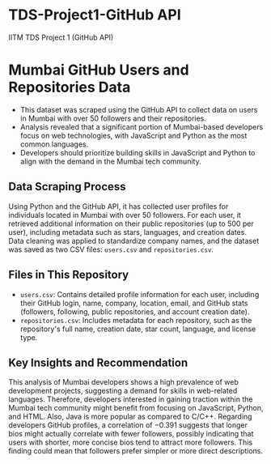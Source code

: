 # TDS-Project1-GitHub API
IITM TDS Project 1 (GitHub API)

# Mumbai GitHub Users and Repositories Data
- This dataset was scraped using the GitHub API to collect data on users in Mumbai with over 50 followers and their repositories.
- Analysis revealed that a significant portion of Mumbai-based developers focus on web technologies, with JavaScript and Python as the most common languages.
- Developers should prioritize building skills in JavaScript and Python to align with the demand in the Mumbai tech community.

## Data Scraping Process
Using Python and the GitHub API, it has collected user profiles for individuals located in Mumbai with over 50 followers. For each user, it retrieved additional information on their public repositories (up to 500 per user), including metadata such as stars, languages, and creation dates. Data cleaning was applied to standardize company names, and the dataset was saved as two CSV files: `users.csv` and `repositories.csv`.

## Files in This Repository
- `users.csv`: Contains detailed profile information for each user, including their GitHub login, name, company, location, email, and GitHub stats (followers, following, public repositories, and account creation date).
- `repositories.csv`: Includes metadata for each repository, such as the repository's full name, creation date, star count, language, and license type.

## Key Insights and Recommendation
This analysis of Mumbai developers shows a high prevalence of web development projects, suggesting a demand for skills in web-related languages. Therefore, developers interested in gaining traction within the Mumbai tech community might benefit from focusing on JavaScript, Python, and HTML. Also, Java is more popular as compared to C/C++. Regarding developers GitHub profiles, a correlation of −0.391 suggests that longer bios might actually correlate with fewer followers, possibly indicating that users with shorter, more concise bios tend to attract more followers. This finding could mean that followers prefer simpler or more direct descriptions.
